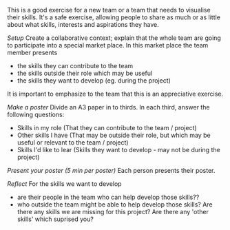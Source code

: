 This is a good exercise for a new team or a team that needs to visualise their skills.
It's a safe exercise, allowing people to share as much or as little about what skills, interests and aspirations they have.

*Setup*
Create a collaborative context; explain that the whole team are going to participate into a special market place. 
In this market place the team member presents
* the skills they can contribute to the team
* the skills outside their role which may be useful
* the skills they want to develop (eg. during the project)

It is important to emphasize to the team that this is an appreciative exercise. 

*Make a poster*
Divide an A3 paper in to thirds.
In each third, answer the following questions:

* Skills in my role (That they can contribute to the team / project)
* Other skills I have (That may be outside their role, but which may be useful or relevant to the team / project)
* Skills I'd like to lear (Skills they want to develop - may not be during the project)

*Present your poster (5 min per poster)*
Each person presents their poster. 

*Reflect*
For the skills we want to develop
* are their people in the team who can help develop those skills??
* who outside the team might be able to help develop those skills?
Are there any skills we are missing for this project?
Are there any 'other skills' which suprised you?
